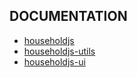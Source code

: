 ## DOCUMENTATION
+ [householdjs](http://htmlpreview.github.io/?https://github.com/LeDanielH/HouseholdJS/blob/master/packages/householdjs/docs/index.html)
+ [householdjs-utils](http://htmlpreview.github.io/?https://github.com/LeDanielH/HouseholdJS/blob/master/packages/householdjs-utils/docs/index.html)
+ [householdjs-ui](http://htmlpreview.github.io/?https://github.com/LeDanielH/HouseholdJS/blob/master/packages/householdjs-ui/docs/index.html)
